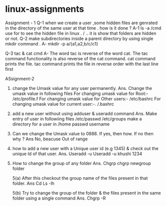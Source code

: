 # linux-assignments

Assignment - 1
Q-1 when we create a user ,some hidden files are genrated in the directory of the same user at that time . how is it done ?
A-1  ls -a    /cmd use for to see the hidden file in linux
      . / .. it is show that folders are hidden or not.
Q-2 make subdirectories inside a parent directory by using single mkdir command .
A-  mkdir -p a/{a1,a2,b/c/c1}

Q-3 tac & cat cmd
A-  The word tac is reverse of the word cat. 
    The tac command functionality is also reverse of the cat command. 
    cat command prints the file. tac command prints the file in reverse order with the last line first


ASsignment-2
1) change the Umask value for any user permanently.
Ans.  Change the umask value in following files
For changing umask value for Root:- /etc/profile.f
For changing umask value for Other users:- /etc/bashrc
For changing umask value for current user:-. /.bashrc 

2)  add a new user  without using adduser & useradd command
Ans. Make entry of user in followiing files
/etc/passwd
/etc/groups
make a directory for a user in /home
passwd username

3) Can we change the Umask value to 0888.
If yes, then how. If no then why ?
Ans No, beacuse Out of range

4)  how to add a new user with a Unique user id (e.g 1345) & check out the unique Id of that user.
Ans. Useradd -u <username> <id>
     Useradd -u khushi 1234
5) How to change the group of any folder
Ans. Chgrp <groupname> <foldername>
     chgrp newgroup folder
   
   5(a) After this checkout the group name of the files present in that folder.
Ans Cd <foldername>
     Ls -lh

   5(b)  Try to change the group of the folder & the files present in the same folder using a single command
Ans. Chgrp -R <folder name>
